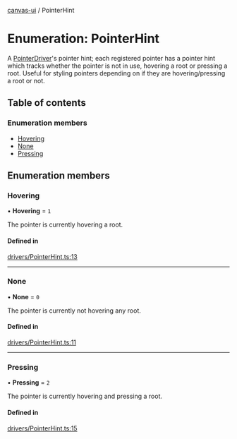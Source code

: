 [canvas-ui](../README.md) / PointerHint

# Enumeration: PointerHint

A [PointerDriver](../classes/pointerdriver.md)'s pointer hint; each registered pointer has a pointer
hint which tracks whether the pointer is not in use, hovering a root or
pressing a root. Useful for styling pointers depending on if they are
hovering/pressing a root or not.

## Table of contents

### Enumeration members

- [Hovering](pointerhint.md#hovering)
- [None](pointerhint.md#none)
- [Pressing](pointerhint.md#pressing)

## Enumeration members

### Hovering

• **Hovering** = `1`

The pointer is currently hovering a root.

#### Defined in

[drivers/PointerHint.ts:13](https://github.com/playkostudios/canvas-ui/blob/4e43a87/src/drivers/PointerHint.ts#L13)

___

### None

• **None** = `0`

The pointer is currently not hovering any root.

#### Defined in

[drivers/PointerHint.ts:11](https://github.com/playkostudios/canvas-ui/blob/4e43a87/src/drivers/PointerHint.ts#L11)

___

### Pressing

• **Pressing** = `2`

The pointer is currently hovering and pressing a root.

#### Defined in

[drivers/PointerHint.ts:15](https://github.com/playkostudios/canvas-ui/blob/4e43a87/src/drivers/PointerHint.ts#L15)
